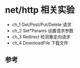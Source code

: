 # net/http 相关实验

- ch_1 Get/Post/Put/Delete 请求
- ch_2 Set*Params 设置请求参数
- ch_3 Redirect 检测重定向请求
- ch_4 DownloadFile 下载文件


## 参考
